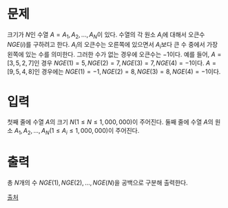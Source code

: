# 문제

크기가 $N$인 수열 $A = A_1, A_2, ..., A_N$이 있다. 수열의 각 원소 $A_i$에 대해서 오큰수 $NGE(i)$를 구하려고 한다. $A_i$의 오큰수는 오른쪽에 있으면서 $A_i$보다 큰 수 중에서 가장 왼쪽에 있는 수를 의미한다. 그러한 수가 없는 경우에 오큰수는 $-1$이다.
예를 들어, $A = [3, 5, 2, 7]$인 경우 $NGE(1) = 5, NGE(2) = 7, NGE(3) = 7, NGE(4) = -1$이다. $A = [9, 5, 4, 8]$인 경우에는 $NGE(1) = -1, NGE(2) = 8, NGE(3) = 8, NGE(4) = -1$이다.

# 입력

첫째 줄에 수열 $A$의 크기 $N (1 ≤ N ≤ 1,000,000)$이 주어진다. 둘째 줄에 수열 $A$의 원소 $A_1, A_2, ..., A_N (1 ≤ A_i ≤ 1,000,000)$이 주어진다.

# 출력

총 $N$개의 수 $NGE(1), NGE(2), ..., NGE(N)$을 공백으로 구분해 출력한다.

[출처](https://www.acmicpc.net/problem/17298)
